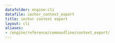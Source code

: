```yaml
---
datafolder: engine-cli
datafile: iechor_context_export
title: iechor context export
layout: cli
aliases:
- /engine/reference/commandline/context_export/
---
```


<!--
This page is automatically generated from iEchor's source code. If you want to
suggest a change to the text that appears here, open a ticket or pull request
in the source repository on GitHub:

https://github.com/iechor/cli
-->
